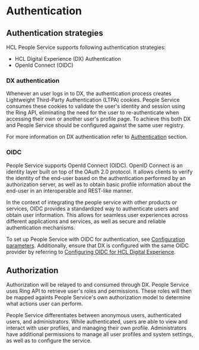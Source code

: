 # Authentication

## Authentication strategies

HCL People Service supports following authentication strategies:

- HCL Digital Experience (DX) Authentication
- OpenId Connect (OIDC)

### DX authentication

Whenever an user logs in to DX, the authentication process creates Lightweight Third-Party Authentication (LTPA) cookies. People Service consumes these cookies to validate the user's identity and session using the Ring API, eliminating the need for the user to re-authenticate when accessing their own or another user's profile page. To achieve this both DX and People Service should be configured against the same user registry.

For more information on DX authentication refer to [Authentication](../../../../deployment/manage/security/people/authentication/index.md) section.

### OIDC

People Service supports OpenId Connect (OIDC). OpenID Connect is an identity layer built on top of the OAuth 2.0 protocol. It allows clients to verify the identity of the end-user based on the authentication performed by an authorization server, as well as to obtain basic profile information about the end-user in an interoperable and REST-like manner.

In the context of integrating the people service with other products or services, OIDC provides a standardized way to authenticate users and obtain user information. This allows for seamless user experiences across different applications and services, as well as secure and reliable authentication mechanisms.

To set up People Service with OIDC for authentication, see [Configuration parameters](../deployment/configuration_parameters.md). Additionally, ensure that DX is configured with the same OIDC provider by referring to [Configuring OIDC for HCL Digital Experience](../../../../deployment/manage/security/people/authentication/oidc/index.md).

## Authorization

Authorization will be relayed to and consumed through DX. People Service uses Ring API to retrieve user's roles and permissions. These roles will then be mapped againts People Service's own authorization model to determine what actions user can perform.

People Service differentiates between anonymous users, authenticated users, and administrators. While authenticated, users are able to view and interact with user profiles, and managing their own profile. Administrators have additional permissions to manage all user profiles and system settings, as well as to configure the service.
